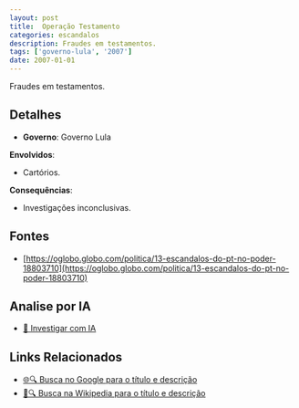 ```yaml
---
layout: post
title:  Operação Testamento
categories: escandalos
description: Fraudes em testamentos.
tags: ['governo-lula', '2007']
date: 2007-01-01
---
```


Fraudes em testamentos.

## Detalhes
- **Governo**: Governo Lula

**Envolvidos**:
- Cartórios.


**Consequências**:
- Investigações inconclusivas.


## Fontes
- [https://oglobo.globo.com/politica/13-escandalos-do-pt-no-poder-18803710](https://oglobo.globo.com/politica/13-escandalos-do-pt-no-poder-18803710)


## Analise por IA
- [🤖 Investigar com IA](https://www.perplexity.ai/search?q=Opera%C3%A7%C3%A3o%20Testamento%20Fraudes%20em%20testamentos.%20Governo%20Lula)

## Links Relacionados
- [🌐🔍 Busca no Google para o título e descrição](https://www.google.com/search?q=Opera%C3%A7%C3%A3o%20Testamento%20Fraudes%20em%20testamentos.%20Governo%20Lula)
- [📖🔍 Busca na Wikipedia para o título e descrição](https://pt.wikipedia.org/w/index.php?search=Opera%C3%A7%C3%A3o%20Testamento%20Fraudes%20em%20testamentos.%20Governo%20Lula)


